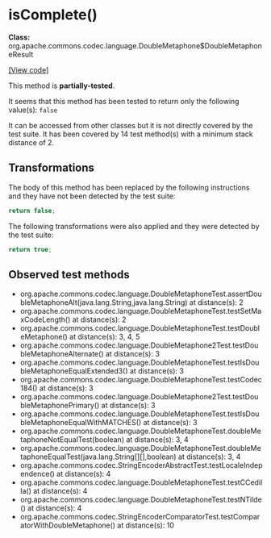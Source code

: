 # isComplete()

**Class:** org.apache.commons.codec.language.DoubleMetaphone$DoubleMetaphoneResult

[[View code]](https://github.com/apache/commons-codec/blob/588602694fa1d19e433f9e2705aed9ccb0b404ba/src/main/java//org/apache/commons/codec/language/DoubleMetaphone.java#L1005)

This method is **partially-tested**.

It seems that this method has been tested to return only the following value(s): `false`


It can be accessed from other classes but it is not directly covered by the test suite. 
It has been covered by 14 test method(s) with a minimum stack distance of 2.

## Transformations


The body of this method has been replaced by the following instructions and they have not been detected by the test suite:

```Java
return false;
```

The following transformations were also applied and they were detected by the test suite:

```Java
return true;
```





## Observed test methods

* org.apache.commons.codec.language.DoubleMetaphoneTest.assertDoubleMetaphoneAlt(java.lang.String,java.lang.String) at distance(s): 2
* org.apache.commons.codec.language.DoubleMetaphoneTest.testSetMaxCodeLength() at distance(s): 2
* org.apache.commons.codec.language.DoubleMetaphoneTest.testDoubleMetaphone() at distance(s): 3, 4, 5
* org.apache.commons.codec.language.DoubleMetaphone2Test.testDoubleMetaphoneAlternate() at distance(s): 3
* org.apache.commons.codec.language.DoubleMetaphoneTest.testIsDoubleMetaphoneEqualExtended3() at distance(s): 3
* org.apache.commons.codec.language.DoubleMetaphoneTest.testCodec184() at distance(s): 3
* org.apache.commons.codec.language.DoubleMetaphone2Test.testDoubleMetaphonePrimary() at distance(s): 3
* org.apache.commons.codec.language.DoubleMetaphoneTest.testIsDoubleMetaphoneEqualWithMATCHES() at distance(s): 3
* org.apache.commons.codec.language.DoubleMetaphoneTest.doubleMetaphoneNotEqualTest(boolean) at distance(s): 3, 4
* org.apache.commons.codec.language.DoubleMetaphoneTest.doubleMetaphoneEqualTest(java.lang.String[][],boolean) at distance(s): 3, 4
* org.apache.commons.codec.StringEncoderAbstractTest.testLocaleIndependence() at distance(s): 4
* org.apache.commons.codec.language.DoubleMetaphoneTest.testCCedilla() at distance(s): 4
* org.apache.commons.codec.language.DoubleMetaphoneTest.testNTilde() at distance(s): 4
* org.apache.commons.codec.StringEncoderComparatorTest.testComparatorWithDoubleMetaphone() at distance(s): 10

